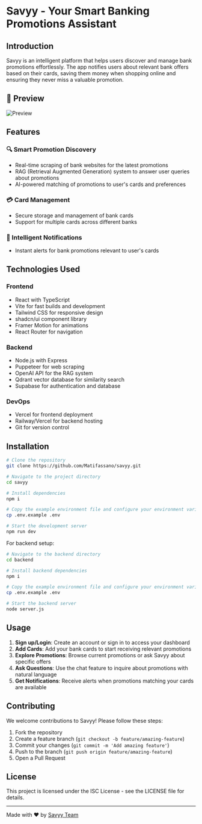 # Savyy - Your Smart Banking Promotions Assistant

## Introduction
Savyy is an intelligent platform that helps users discover and manage bank promotions effortlessly. The app notifies users about relevant bank offers based on their cards, saving them money when shopping online and ensuring they never miss a valuable promotion.


## 👀 Preview
![Preview](https://github.com/user-attachments/assets/f8351a31-af25-428f-a236-58a870d43dd6)

## Features

### 🔍 Smart Promotion Discovery
- Real-time scraping of bank websites for the latest promotions
- RAG (Retrieval Augmented Generation) system to answer user queries about promotions
- AI-powered matching of promotions to user's cards and preferences

### 💳 Card Management
- Secure storage and management of bank cards
- Support for multiple cards across different banks

### 🔔 Intelligent Notifications
- Instant alerts for bank promotions relevant to user's cards

## Technologies Used

### Frontend
- React with TypeScript
- Vite for fast builds and development
- Tailwind CSS for responsive design
- shadcn/ui component library
- Framer Motion for animations
- React Router for navigation

### Backend
- Node.js with Express
- Puppeteer for web scraping
- OpenAI API for the RAG system
- Qdrant vector database for similarity search
- Supabase for authentication and database

### DevOps
- Vercel for frontend deployment
- Railway/Vercel for backend hosting
- Git for version control

## Installation

```sh
# Clone the repository
git clone https://github.com/Matifassano/savyy.git

# Navigate to the project directory
cd savyy

# Install dependencies
npm i

# Copy the example environment file and configure your environment variables
cp .env.example .env

# Start the development server
npm run dev
```

For backend setup:

```sh
# Navigate to the backend directory
cd backend

# Install backend dependencies
npm i

# Copy the example environment file and configure your environment variables
cp .env.example .env

# Start the backend server
node server.js
```

## Usage

1. **Sign up/Login**: Create an account or sign in to access your dashboard
2. **Add Cards**: Add your bank cards to start receiving relevant promotions
3. **Explore Promotions**: Browse current promotions or ask Savyy about specific offers
4. **Ask Questions**: Use the chat feature to inquire about promotions with natural language
5. **Get Notifications**: Receive alerts when promotions matching your cards are available

## Contributing

We welcome contributions to Savyy! Please follow these steps:

1. Fork the repository
2. Create a feature branch (`git checkout -b feature/amazing-feature`)
3. Commit your changes (`git commit -m 'Add amazing feature'`)
4. Push to the branch (`git push origin feature/amazing-feature`)
5. Open a Pull Request

## License

This project is licensed under the ISC License - see the LICENSE file for details.

---

Made with ❤️ by [Savyy Team](https://github.com/Matifassano/savyy)
